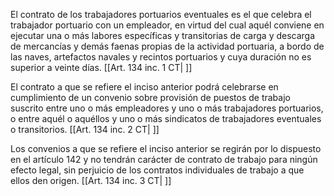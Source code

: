 El contrato de los trabajadores portuarios eventuales es el que celebra el trabajador portuario con un empleador, en virtud del cual aquél conviene en ejecutar una o más labores específicas y transitorias de carga y descarga de mercancías y demás faenas propias de la actividad portuaria, a bordo de las naves, artefactos navales y recintos portuarios y cuya duración no es superior a veinte días. [[Art. 134 inc. 1 CT| ]]

El contrato a que se refiere el inciso anterior podrá celebrarse en cumplimiento de un convenio sobre provisión de puestos de trabajo suscrito entre uno o más empleadores y uno o más trabajadores portuarios, o entre aquél o aquéllos y uno o más sindicatos de trabajadores eventuales o transitorios. [[Art. 134 inc. 2 CT| ]]

Los convenios a que se refiere el inciso anterior se regirán por lo dispuesto en el artículo 142 y no tendrán carácter de contrato de trabajo para ningún efecto legal, sin perjuicio de los contratos individuales de trabajo a que ellos den origen. [[Art. 134 inc. 3 CT| ]]